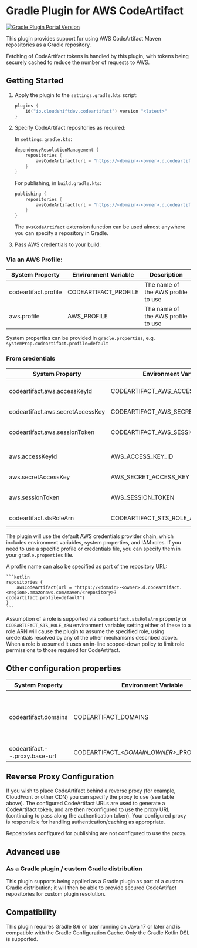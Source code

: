 # Gradle Plugin for AWS CodeArtifact

[![Gradle Plugin Portal Version](https://img.shields.io/gradle-plugin-portal/v/io.cloudshiftdev.codeartifact?style=for-the-badge&cacheSeconds=900)](https://plugins.gradle.org/plugin/io.cloudshiftdev.codeartifact)

This plugin provides support for using AWS CodeArtifact Maven repositories as a Gradle repository.

Fetching of CodeArtifact tokens is handled by this plugin, with tokens being securely cached to reduce the number of
requests to AWS.

## Getting Started

1. Apply the plugin to the `settings.gradle.kts` script:

    ```kotlin
    plugins {
        id("io.cloudshiftdev.codeartifact") version "<latest>"
    }
    ```
2. Specify CodeArtifact repositories as required:

   In `settings.gradle.kts`:
    ```kotlin
    dependencyResolutionManagement {
        repositories {
            awsCodeArtifact(url = "https://<domain>-<owner>.d.codeartifact.<region>.amazonaws.com/maven/<repository>")
        }
    }
    ```

   For publishing, in `build.gradle.kts`:
    ```kotlin
    publishing {
        repositories {
            awsCodeArtifact(url = "https://<domain>-<owner>.d.codeartifact.<region>.amazonaws.com/maven/<repository>")
        }
    }
    ```
   The `awsCodeArtifact` extension function can be used almost anywhere you can specify a repository in Gradle.


3. Pass AWS credentials to your build:

### Via an AWS Profile:

| System Property      | Environment Variable | Description                        |
|----------------------|----------------------|------------------------------------|
| codeartifact.profile | CODEARTIFACT_PROFILE | The name of the AWS profile to use |
| aws.profile          | AWS_PROFILE          | The name of the AWS profile to use |

System properties can be provided in `gradle.properties`, e.g. `systemProp.codeartifact.profile=default`

### From credentials

| System Property                  | Environment Variable               | Description           |
|----------------------------------|------------------------------------|-----------------------|
| codeartifact.aws.accessKeyId     | CODEARTIFACT_AWS_ACCESS_KEY_ID     | AWS access key id     |
| codeartifact.aws.secretAccessKey | CODEARTIFACT_AWS_SECRET_ACCESS_KEY | AWS secret access key |
| codeartifact.aws.sessionToken    | CODEARTIFACT_AWS_SESSION_TOKEN     | AWS session token     |
| aws.accessKeyId                  | AWS_ACCESS_KEY_ID                  | AWS access key id     |
| aws.secretAccessKey              | AWS_SECRET_ACCESS_KEY              | AWS secret access key |
| aws.sessionToken                 | AWS_SESSION_TOKEN                  | AWS session token     |
| codeartifact.stsRoleArn          | CODEARTIFACT_STS_ROLE_ARN          | AWS role to assume    |

The plugin will use the default AWS credentials provider chain, which includes environment variables, system properties,
and IAM roles. If you need to use a specific profile or credentials file, you can specify them in
your `gradle.properties` file.

A profile name can also be specified as part of the repository URL:

    ```kotlin
    repositories {
        awsCodeArtifact(url = "https://<domain>-<owner>.d.codeartifact.<region>.amazonaws.com/maven/<repository>?codeartifact.profile=default")
    }
    ```

Assumption of a role is supported via `codeartifact.stsRoleArn` property or `CODEARTIFACT_STS_ROLE_ARN` environment
variable; setting either of these to a role ARN will cause the plugin to assume the specified role, using credentials
resolved by any of the other mechanisms described above.  When a role is assumed it uses an in-line scoped-down policy to
limit role permissions to those required for CodeArtifact.

## Other configuration properties

| System Property                                              | Environment Variable                                         | Description                                                              |
|--------------------------------------------------------------|--------------------------------------------------------------|--------------------------------------------------------------------------|
| codeartifact.domains                                         | CODEARTIFACT_DOMAINS                                         | Regex of domains to provide authentication for (defaults to all domains) |
| codeartifact.<domain>-<domain owner>-<region>.proxy.base-url | CODEARTIFACT_<DOMAIN>_<DOMAIN_OWNER>_<REGION>_PROXY_BASE_URL | Proxy base URL to use                       |

## Reverse Proxy Configuration

If you wish to place CodeArtifact behind a reverse proxy (for example, CloudFront or other CDN) you can specify the proxy to use (see table above).  The configured CodeArtifact URLs are used to generate a CodeArtifact token, and are then reconfigured to use the proxy URL (continuing to pass along the authentication token).  Your configured proxy is responsible for handling authentication/caching as appropriate.

Repositories configured for publishing are not configured to use the proxy.

## Advanced use

### As a Gradle plugin / custom Gradle distribution

This plugin supports being applied as a Gradle plugin as part of a custom Gradle distribution; it will then be able to provide secured CodeArtifact repositories for custom plugin resolution.

## Compatibility

This plugin requires Gradle 8.6 or later running on Java 17 or later and is compatible with the Gradle Configuration
Cache.  Only the Gradle Kotlin DSL is supported.

